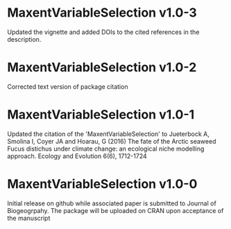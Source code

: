 # MaxentVariableSelection v1.0-3
Updated the vignette and added DOIs to the cited references in the description.

# MaxentVariableSelection v1.0-2
Corrected text version of package citation

# MaxentVariableSelection v1.0-1

Updated the citation of the 'MaxentVariableSelection' to
Jueterbock A, Smolina I, Coyer JA and  Hoarau, G (2016)
The fate of the Arctic seaweed Fucus distichus under climate change:
an ecological niche modelling approach.
Ecology and Evolution 6(6), 1712-1724


# MaxentVariableSelection v1.0-0

Initial release on github while associated paper is submitted to
Journal of Biogeogrpahy. The package will be uploaded on CRAN upon
acceptance of the manuscript

